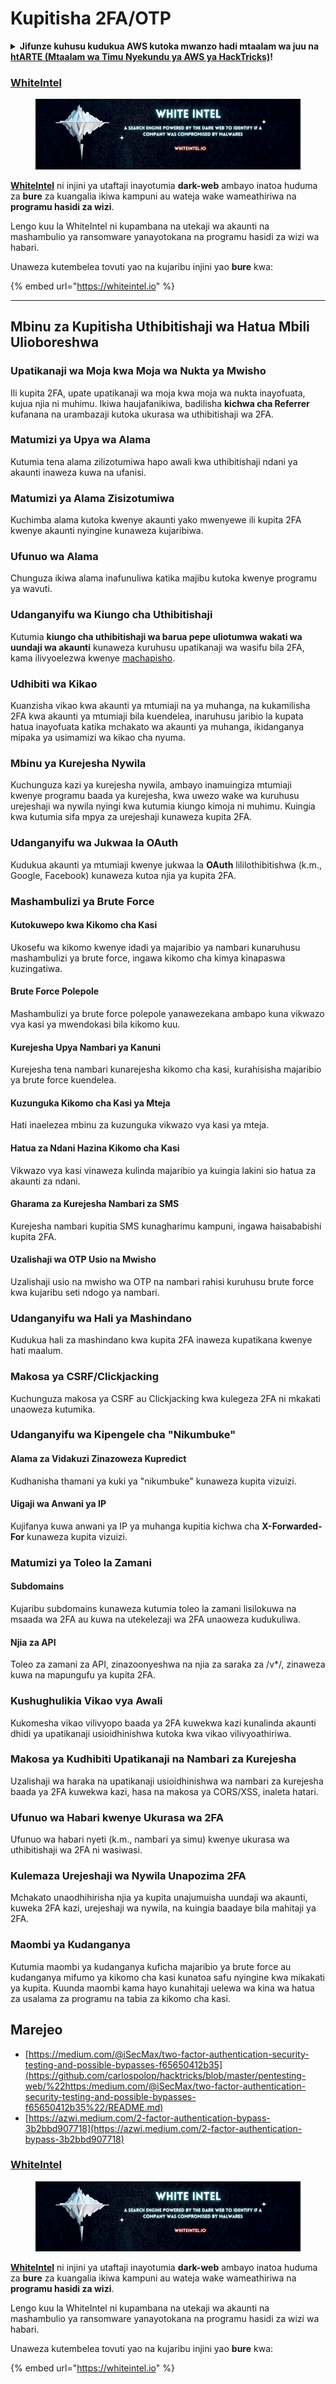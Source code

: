 # Kupitisha 2FA/OTP

<details>

<summary><strong>Jifunze kuhusu kudukua AWS kutoka mwanzo hadi mtaalam wa juu na</strong> <a href="https://training.hacktricks.xyz/courses/arte"><strong>htARTE (Mtaalam wa Timu Nyekundu ya AWS ya HackTricks)</strong></a><strong>!</strong></summary>

Njia nyingine za kusaidia HackTricks:

* Ikiwa unataka kuona **kampuni yako ikitangazwa kwenye HackTricks** au **kupakua HackTricks kwa PDF** Angalia [**MIPANGO YA KUJIUNGA**](https://github.com/sponsors/carlospolop)!
* Pata [**bidhaa rasmi za PEASS & HackTricks**](https://peass.creator-spring.com)
* Gundua [**Familia ya PEASS**](https://opensea.io/collection/the-peass-family), mkusanyiko wetu wa kipekee wa [**NFTs**](https://opensea.io/collection/the-peass-family)
* **Jiunge na** 💬 [**Kikundi cha Discord**](https://discord.gg/hRep4RUj7f) au kikundi cha [**telegram**](https://t.me/peass) au **tufuate** kwenye **Twitter** 🐦 [**@carlospolopm**](https://twitter.com/hacktricks\_live)**.**
* **Shiriki mbinu zako za kudukua kwa kuwasilisha PRs kwa** [**HackTricks**](https://github.com/carlospolop/hacktricks) na [**HackTricks Cloud**](https://github.com/carlospolop/hacktricks-cloud) repos za github.

</details>

### [WhiteIntel](https://whiteintel.io)

<figure><img src="/.gitbook/assets/image (1224).png" alt=""><figcaption></figcaption></figure>

[**WhiteIntel**](https://whiteintel.io) ni injini ya utaftaji inayotumia **dark-web** ambayo inatoa huduma za **bure** za kuangalia ikiwa kampuni au wateja wake wameathiriwa na **programu hasidi za wizi**.

Lengo kuu la WhiteIntel ni kupambana na utekaji wa akaunti na mashambulio ya ransomware yanayotokana na programu hasidi za wizi wa habari.

Unaweza kutembelea tovuti yao na kujaribu injini yao **bure** kwa:

{% embed url="https://whiteintel.io" %}

---

## **Mbinu za Kupitisha Uthibitishaji wa Hatua Mbili Ulioboreshwa**

### **Upatikanaji wa Moja kwa Moja wa Nukta ya Mwisho**

Ili kupita 2FA, upate upatikanaji wa moja kwa moja wa nukta inayofuata, kujua njia ni muhimu. Ikiwa haujafanikiwa, badilisha **kichwa cha Referrer** kufanana na urambazaji kutoka ukurasa wa uthibitishaji wa 2FA.

### **Matumizi ya Upya wa Alama**

Kutumia tena alama zilizotumiwa hapo awali kwa uthibitishaji ndani ya akaunti inaweza kuwa na ufanisi.

### **Matumizi ya Alama Zisizotumiwa**

Kuchimba alama kutoka kwenye akaunti yako mwenyewe ili kupita 2FA kwenye akaunti nyingine kunaweza kujaribiwa.

### **Ufunuo wa Alama**

Chunguza ikiwa alama inafunuliwa katika majibu kutoka kwenye programu ya wavuti.

### **Udanganyifu wa Kiungo cha Uthibitishaji**

Kutumia **kiungo cha uthibitishaji wa barua pepe uliotumwa wakati wa uundaji wa akaunti** kunaweza kuruhusu upatikanaji wa wasifu bila 2FA, kama ilivyoelezwa kwenye [machapisho](https://srahulceh.medium.com/behind-the-scenes-of-a-security-bug-the-perils-of-2fa-cookie-generation-496d9519771b).

### **Udhibiti wa Kikao**

Kuanzisha vikao kwa akaunti ya mtumiaji na ya muhanga, na kukamilisha 2FA kwa akaunti ya mtumiaji bila kuendelea, inaruhusu jaribio la kupata hatua inayofuata katika mchakato wa akaunti ya muhanga, ikidanganya mipaka ya usimamizi wa kikao cha nyuma.

### **Mbinu ya Kurejesha Nywila**

Kuchunguza kazi ya kurejesha nywila, ambayo inamuingiza mtumiaji kwenye programu baada ya kurejesha, kwa uwezo wake wa kuruhusu urejeshaji wa nywila nyingi kwa kutumia kiungo kimoja ni muhimu. Kuingia kwa kutumia sifa mpya za urejeshaji kunaweza kupita 2FA.

### **Udanganyifu wa Jukwaa la OAuth**

Kudukua akaunti ya mtumiaji kwenye jukwaa la **OAuth** lililothibitishwa (k.m., Google, Facebook) kunaweza kutoa njia ya kupita 2FA.

### **Mashambulizi ya Brute Force**

#### **Kutokuwepo kwa Kikomo cha Kasi**

Ukosefu wa kikomo kwenye idadi ya majaribio ya nambari kunaruhusu mashambulizi ya brute force, ingawa kikomo cha kimya kinapaswa kuzingatiwa.

#### **Brute Force Polepole**

Mashambulizi ya brute force polepole yanawezekana ambapo kuna vikwazo vya kasi ya mwendokasi bila kikomo kuu.

#### **Kurejesha Upya Nambari ya Kanuni**

Kurejesha tena nambari kunarejesha kikomo cha kasi, kurahisisha majaribio ya brute force kuendelea.

#### **Kuzunguka Kikomo cha Kasi ya Mteja**

Hati inaelezea mbinu za kuzunguka vikwazo vya kasi ya mteja.

#### **Hatua za Ndani Hazina Kikomo cha Kasi**

Vikwazo vya kasi vinaweza kulinda majaribio ya kuingia lakini sio hatua za akaunti za ndani.

#### **Gharama za Kurejesha Nambari za SMS**

Kurejesha nambari kupitia SMS kunagharimu kampuni, ingawa haisababishi kupita 2FA.

#### **Uzalishaji wa OTP Usio na Mwisho**

Uzalishaji usio na mwisho wa OTP na nambari rahisi kuruhusu brute force kwa kujaribu seti ndogo ya nambari.

### **Udanganyifu wa Hali ya Mashindano**

Kudukua hali za mashindano kwa kupita 2FA inaweza kupatikana kwenye hati maalum.

### **Makosa ya CSRF/Clickjacking**

Kuchunguza makosa ya CSRF au Clickjacking kwa kulegeza 2FA ni mkakati unaoweza kutumika.

### **Udanganyifu wa Kipengele cha "Nikumbuke"**

#### **Alama za Vidakuzi Zinazoweza Kupredict**

Kudhanisha thamani ya kuki ya "nikumbuke" kunaweza kupita vizuizi.

#### **Uigaji wa Anwani ya IP**

Kujifanya kuwa anwani ya IP ya muhanga kupitia kichwa cha **X-Forwarded-For** kunaweza kupita vizuizi.

### **Matumizi ya Toleo la Zamani**

#### **Subdomains**

Kujaribu subdomains kunaweza kutumia toleo la zamani lisilokuwa na msaada wa 2FA au kuwa na utekelezaji wa 2FA unaoweza kudukuliwa.

#### **Njia za API**

Toleo za zamani za API, zinazoonyeshwa na njia za saraka za /v\*/, zinaweza kuwa na mapungufu ya kupita 2FA.

### **Kushughulikia Vikao vya Awali**

Kukomesha vikao vilivyopo baada ya 2FA kuwekwa kazi kunalinda akaunti dhidi ya upatikanaji usioidhinishwa kutoka kwa vikao vilivyoathiriwa.

### **Makosa ya Kudhibiti Upatikanaji na Nambari za Kurejesha**

Uzalishaji wa haraka na upatikanaji usioidhinishwa wa nambari za kurejesha baada ya 2FA kuwekwa kazi, hasa na makosa ya CORS/XSS, inaleta hatari.

### **Ufunuo wa Habari kwenye Ukurasa wa 2FA**

Ufunuo wa habari nyeti (k.m., nambari ya simu) kwenye ukurasa wa uthibitishaji wa 2FA ni wasiwasi.

### **Kulemaza Urejeshaji wa Nywila Unapozima 2FA**

Mchakato unaodhihirisha njia ya kupita unajumuisha uundaji wa akaunti, kuweka 2FA kazi, urejeshaji wa nywila, na kuingia baadaye bila mahitaji ya 2FA.

### **Maombi ya Kudanganya**

Kutumia maombi ya kudanganya kuficha majaribio ya brute force au kudanganya mifumo ya kikomo cha kasi kunatoa safu nyingine kwa mikakati ya kupita. Kuunda maombi kama hayo kunahitaji uelewa wa kina wa hatua za usalama za programu na tabia za kikomo cha kasi.

## Marejeo

* [https://medium.com/@iSecMax/two-factor-authentication-security-testing-and-possible-bypasses-f65650412b35](https://github.com/carlospolop/hacktricks/blob/master/pentesting-web/%22https:/medium.com/@iSecMax/two-factor-authentication-security-testing-and-possible-bypasses-f65650412b35%22/README.md)
* [https://azwi.medium.com/2-factor-authentication-bypass-3b2bbd907718](https://azwi.medium.com/2-factor-authentication-bypass-3b2bbd907718)


### [WhiteIntel](https://whiteintel.io)

<figure><img src="/.gitbook/assets/image (1224).png" alt=""><figcaption></figcaption></figure>

[**WhiteIntel**](https://whiteintel.io) ni injini ya utaftaji inayotumia **dark-web** ambayo inatoa huduma za **bure** za kuangalia ikiwa kampuni au wateja wake wameathiriwa na **programu hasidi za wizi**.

Lengo kuu la WhiteIntel ni kupambana na utekaji wa akaunti na mashambulio ya ransomware yanayotokana na programu hasidi za wizi wa habari.

Unaweza kutembelea tovuti yao na kujaribu injini yao **bure** kwa:

{% embed url="https://whiteintel.io" %}

